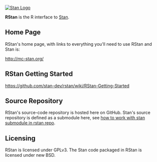 <a href="http://mc-stan.org">
<img src="https://github.com/stan-dev/stan/blob/master/logos/stanlogo-main.png?raw=true" alt="Stan Logo"/>
</a>

**RStan** is the R interface to [Stan](http://mc-stan.org). 

Home Page
---------
RStan's home page, with links to everything you'll need to use RStan and Stan is:

<http://mc-stan.org/>


RStan Getting Started
----------------

<https://github.com/stan-dev/rstan/wiki/RStan-Getting-Started>


Source Repository
-----------------
RStan's source-code repository is hosted here on GitHub.  Stan's source repository is defined as a submodule here, see [how to work with stan submodule in rstan repo](https://github.com/stan-dev/rstan/wiki/How-to-work-with-the-stan-submodule-in-rstan-repo%3F).

Licensing
---------
RStan is licensed under GPLv3.  The Stan code packaged in RStan is licensed under new BSD.   
